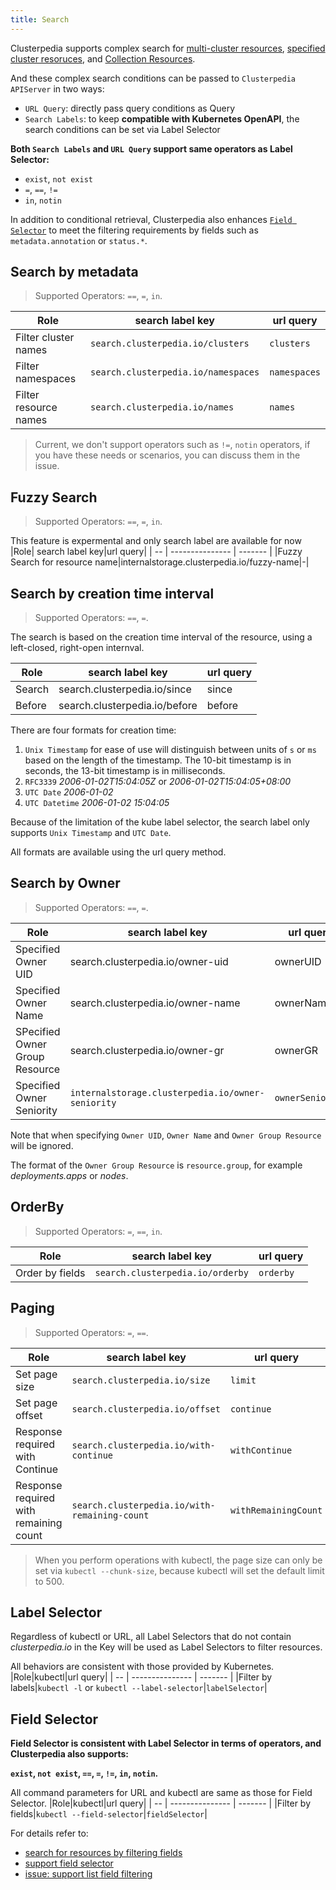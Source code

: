 ```yaml
---
title: Search
---
```


Clusterpedia supports complex search for [multi-cluster resources](multi-cluster), [specified cluster resoruces](specified-cluster), and [Collection Resources](collection-resource). 

And these complex search conditions can be passed to `Clusterpedia APIServer` in two ways:
* `URL Query`: directly pass query conditions as Query
* `Search Labels`: to keep **compatible with Kubernetes OpenAPI**, the search conditions can be set via Label Selector

**Both `Search Labels` and `URL Query` support same operators as Label Selector:**
* `exist`, `not exist`
* `=`, `==`, `!=`
* `in`, `notin`

In addition to conditional retrieval, Clusterpedia also enhances [`Field Selector`](#field-selector) to meet the filtering requirements by fields such as `metadata.annotation` or `status.*`.
## Search by metadata
> Supported Operators: `==`, `=`, `in`.

|Role| search label key|url query|
| -- | --------------- | ------- |
|Filter cluster names|`search.clusterpedia.io/clusters`|`clusters`|
|Filter namespaces|`search.clusterpedia.io/namespaces`|`namespaces`|
|Filter resource names|`search.clusterpedia.io/names`|`names`|
> Current, we don't support operators such as `!=`, `notin` operators,
> if you have these needs or scenarios, you can discuss them in the issue.

## Fuzzy Search
> Supported Operators: `==`, `=`, `in`.

This feature is expermental and only search label are available for now
|Role| search label key|url query|
| -- | --------------- | ------- |
|Fuzzy Search for resource name|internalstorage.clusterpedia.io/fuzzy-name|-|

## Search by creation time interval
> Supported Operators: `==`, `=`.

The search is based on the creation time interval of the resource,
using a left-closed, right-open internval.

|Role| search label key|url query|
| -- | --------------- | ------- |
|Search|search.clusterpedia.io/since|since|
|Before|search.clusterpedia.io/before|before|

There are four formats for creation time:
1. `Unix Timestamp` for ease of use will distinguish between units of `s` or `ms` based on the length of the timestamp. The 10-bit timestamp is in seconds, the 13-bit timestamp is in milliseconds.
2. `RFC3339` *2006-01-02T15:04:05Z* or *2006-01-02T15:04:05+08:00*
3. `UTC Date` *2006-01-02*
4. `UTC Datetime` *2006-01-02 15:04:05*

Because of the limitation of the kube label selector, the search label only supports `Unix Timestamp` and `UTC Date`.

All formats are available using the url query method.

## Search by Owner
> Supported Operators: `==`, `=`.

|Role| search label key|url query|
| -- | --------------- | ------- |
|Specified Owner UID|search.clusterpedia.io/owner-uid|ownerUID|
|Specified Owner Name|search.clusterpedia.io/owner-name|ownerName|
|SPecified Owner Group Resource|search.clusterpedia.io/owner-gr|ownerGR|
|Specified Owner Seniority|`internalstorage.clusterpedia.io/owner-seniority`|`ownerSeniority`|

Note that when specifying `Owner UID`, `Owner Name` and `Owner Group Resource` will be ignored.

The format of the `Owner Group Resource` is `resource.group`, for example *deployments.apps* or *nodes*.

## OrderBy
> Supported Operators: `=`, `==`, `in`.

|Role| search label key|url query|
| -- | --------------- | ------- |
|Order by fields|`search.clusterpedia.io/orderby`|`orderby`|

## Paging
> Supported Operators: `=`, `==`.

|Role| search label key|url query|
| -- | --------------- | ------- |
|Set page size|`search.clusterpedia.io/size`|`limit`|
|Set page offset|`search.clusterpedia.io/offset`|`continue`|
|Response required with Continue|`search.clusterpedia.io/with-continue`|`withContinue`
|Response required with remaining count|`search.clusterpedia.io/with-remaining-count`|`withRemainingCount`

> When you perform operations with kubectl, the page size can only be set via `kubectl --chunk-size`, because kubectl will set the default limit to 500.

## Label Selector
Regardless of kubectl or URL, all Label Selectors that do not contain *clusterpedia.io* in the Key will be used as Label Selectors to filter resources.  

All behaviors are consistent with those provided by Kubernetes.
|Role|kubectl|url query|
| -- | --------------- | ------- |
|Filter by labels|`kubectl -l` or `kubectl --label-selector`|`labelSelector`|

## Field Selector
**Field Selector is consistent with Label Selector in terms of operators, and Clusterpedia also supports:** 

**`exist`, `not exist`, `==`, `=`, `!=`, `in`, `notin`.**

All command parameters for URL and kubectl are same as those for Field Selector.
|Role|kubectl|url query|
| -- | --------------- | ------- |
|Filter by fields|`kubectl --field-selector`|`fieldSelector`|

For details refer to:
* [search for resources by filtering fields](./multi-cluster#field-selector)
* [support field selector](https://github.com/clusterpedia-io/clusterpedia/pull/36) 
* [issue: support list field filtering](https://github.com/clusterpedia-io/clusterpedia/issues/48)
